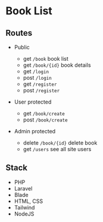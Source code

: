 # Book List

## Routes 
- Public 
    - get `/book` book list 
    - get `/book/{id}` book details
    - get `/login`
    - post `/login`
    - get `/register`
    - post `/register`
- User protected
    - get `/book/create`
    - post `/book/create`

- Admin protected
    -  delete `/book/{id}` delete book
    - get `/users` see all site users

## Stack
- PHP
- Laravel
- Blade
- HTML, CSS
- Tailwind
- NodeJS